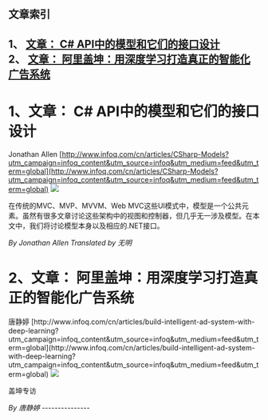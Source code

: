 ## 文章索引
1、 <a href="#1文章-c#-api中的模型和它们的接口设计" >文章： C# API中的模型和它们的接口设计</a><br/>
2、 <a href="#2文章-阿里盖坤用深度学习打造真正的智能化广告系统" >文章： 阿里盖坤：用深度学习打造真正的智能化广告系统</a><br/><h1 id="#title_0" >1、文章： C# API中的模型和它们的接口设计</h1>
Jonathan Allen
[http://www.infoq.com/cn/articles/CSharp-Models?utm_campaign=infoq_content&utm_source=infoq&utm_medium=feed&utm_term=global](http://www.infoq.com/cn/articles/CSharp-Models?utm_campaign=infoq_content&utm_source=infoq&utm_medium=feed&utm_term=global)
<img src="https://res.infoq.com/articles/CSharp-Models/zh/headerimage/GettyImages-671328208-1526676503282.jpg"/><p>在传统的MVC、MVP、MVVM、Web MVC这些UI模式中，模型是一个公共元素。虽然有很多文章讨论这些架构中的视图和控制器，但几乎无一涉及模型。在本文中，我们将讨论模型本身以及相应的.NET接口。</p> <i>By Jonathan Allen</i> <i> Translated by 无明</i>
---------------
<h1 id="#title_1" >2、文章： 阿里盖坤：用深度学习打造真正的智能化广告系统</h1>
唐静婷
[http://www.infoq.com/cn/articles/build-intelligent-ad-system-with-deep-learning?utm_campaign=infoq_content&utm_source=infoq&utm_medium=feed&utm_term=global](http://www.infoq.com/cn/articles/build-intelligent-ad-system-with-deep-learning?utm_campaign=infoq_content&utm_source=infoq&utm_medium=feed&utm_term=global)
<img src="https://res.infoq.com/articles/build-intelligent-ad-system-with-deep-learning/zh/smallimage/GettyImages-628619884-1514929417641-1528542775634.jpg"/><p>盖坤专访</p> <i>By 唐静婷</i>
---------------